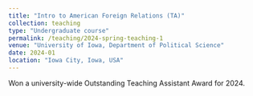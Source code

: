 ```yaml
---
title: "Intro to American Foreign Relations (TA)"
collection: teaching
type: "Undergraduate course"
permalink: /teaching/2024-spring-teaching-1
venue: "University of Iowa, Department of Political Science"
date: 2024-01
location: "Iowa City, Iowa, USA"
---
```


Won a university-wide Outstanding Teaching Assistant Award for 2024.

